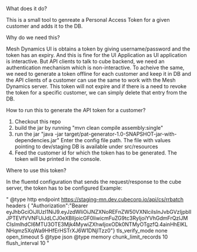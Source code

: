 What does it do?

This is a small tool to genreate a Personal Access Token for a given customer and adds it to the DB.

Why do we need this?

Mesh Dynamics UI is obtains a token by giving username/password and the token has an expiry. And this is fine for the UI Application as UI application is interactive. But API clients to talk to cube backend, we need an authentication mechanism which is non-interactive. To acheive the same, we need to generate a token offline for each customer and keep it in DB and the API clients of a customer can use the same to work with the Mesh Dynamics server. This token will not expire and if there is a need to revoke the token for a specific customer, we can simply delete that entry from the DB.

How to run this to generate the API token for a customer?

  1. Checkout this repo
  2. build the jar by running "mvn clean compile assembly:single"
  3. run the jar "java -jar target/pat-generator-1.0-SNAPSHOT-jar-with-dependencies.jar"
  Enter the config file path. The file with values pointing to dev/staging DB is available under src/resources
  4. Feed the customer id for which the token has to be generated. The token will be printed in the console.

Where to use this token?

In the fluentd configuration that sends the request/response to the cube server, the token has to be configured
Example:

  "<match cube.movieinfo.envoy.staging-mn>
      @type http
      endpoint https://staging-mn.dev.cubecorp.io/api/cs/rrbatch
      headers { "Authorization":"Bearer eyJhbGciOiJIUzI1NiJ9.eyJzdWIiOiJNZXNoREFnZW50VXNlciIsInJvbGVzIjpbIlJPTEVfVVNFUiJdLCJ0eXBlIjoicGF0IiwicmFuZG9tc3RyIjoiYVhGdmFrQzlJMCIsImlhdCI6MTU3OTE3Mjk4MywiZXhwIjoxODk0NTMyOTgzfQ.4ainHhElKLNHqmz5XqWa9HHfErHSTrXJ6W1DNjlTzz0"}
      tls_verify_mode none
      open_timeout 5
      <format>
        @type json
      </format>
      <buffer log>
        @type memory
        chunk_limit_records 10
        flush_interval 10
      </buffer>
    </match>"
